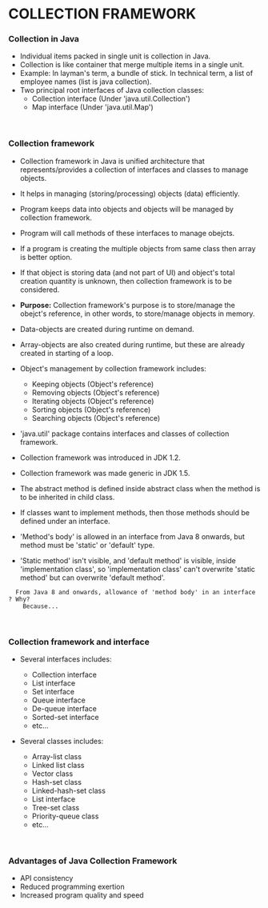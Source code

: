 # COLLECTION FRAMEWORK

### **Collection in Java**

+ Individual items packed in single unit is collection in Java.
+ Collection is like container that merge multiple items in a single unit.
+ Example: In layman's term, a bundle of stick. In technical term, a list of employee names (list is java collection).
+ Two principal root interfaces of Java collection classes:
  + Collection interface (Under 'java.util.Collection')
  + Map interface (Under 'java.util.Map')

<br>

### **Collection framework**

+ Collection framework in Java is unified architecture that represents/provides a collection of interfaces and classes to manage objects.
+ It helps in managing (storing/processing) objects (data) efficiently.
+ Program keeps data into objects and objects will be managed by collection framework.
+ Program will call methods of these interfaces to manage obejcts.
+ If a program is creating the multiple objects from same class then array is better option.
+ If that object is storing data (and not part of UI) and object's total creation quantity is unknown, then collection framework is to be considered.
+ **Purpose:** Collection framework's purpose is to store/manage the obejct's reference, in other words, to store/manage objects in memory.
+ Data-objects are created during runtime on demand.
+ Array-objects are also created during runtime, but these are already created in starting of a loop.

+ Object's management by collection framework includes:
  + Keeping objects (Object's reference)
  + Removing objects (Object's reference)
  + Iterating objects (Object's reference)
  + Sorting objects (Object's reference)
  + Searching objects (Object's reference)

+ 'java.util' package contains interfaces and classes of collection framework.
+ Collection framework was introduced in JDK 1.2.
+ Collection framework was made generic in JDK 1.5.
+ The abstract method is defined inside abstract class when the method is to be inherited in child class.
+ If classes want to implement methods, then those methods should be defined under an interface.
+ 'Method's body' is allowed in an interface from Java 8 onwards, but method must be 'static' or 'default' type.
+ 'Static method' isn't visible, and 'default method' is visible, inside 'implementation class', so 'implementation class' can't overwrite 'static method' but can overwrite 'default method'.

```
  From Java 8 and onwards, allowance of 'method body' in an interface ? Why?
    Because...
```

<br>

### **Collection framework and interface**

+ Several interfaces includes:
  + Collection interface
  + List interface
  + Set interface
  + Queue interface
  + De-queue interface
  + Sorted-set interface
  + etc...

+ Several classes includes:
  + Array-list class
  + Linked list class
  + Vector class
  + Hash-set class
  + Linked-hash-set class
  + List interface
  + Tree-set class
  + Priority-queue class
  + etc...

<br>

### **Advantages of Java Collection Framework**

+ API consistency
+ Reduced programming exertion
+ Increased program quality and speed
